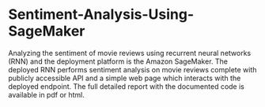 # Sentiment-Analysis-Using-SageMaker
Analyzing the sentiment of movie reviews using recurrent neural networks (RNN) and the deployment platform is the Amazon SageMaker. The deployed RNN performs sentiment analysis on movie reviews complete with publicly accessible API and a simple web page which interacts with the deployed endpoint. The full detailed report with the documented code is available in pdf or html. 
